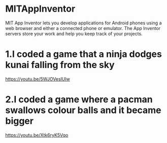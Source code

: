 # MITAppInventor
MIT App Inventor lets you develop applications for Android phones using a web browser and either a connected phone or emulator. The App Inventor servers store your work and help you keep track of your projects.

# 1.I coded a game that a ninja dodges kunai falling from the sky
https://youtu.be/5WJOVeslUIw
# 2.I coded a game where a pacman swallows colour balls and it became bigger
https://youtu.be/Xtk6ryK5Vqo
